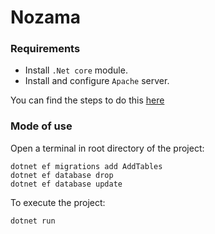 # Nozama


### Requirements 
- Install `.Net core` module.
- Install and configure `Apache` server.

You can find the steps to do this [here](https://www.c-sharpcorner.com/article/how-to-deploy-net-core-application-on-linux/)


### Mode of use

Open a terminal in root directory of the project:

```
dotnet ef migrations add AddTables
dotnet ef database drop
dotnet ef database update
```

To execute the project:

```
dotnet run
```

